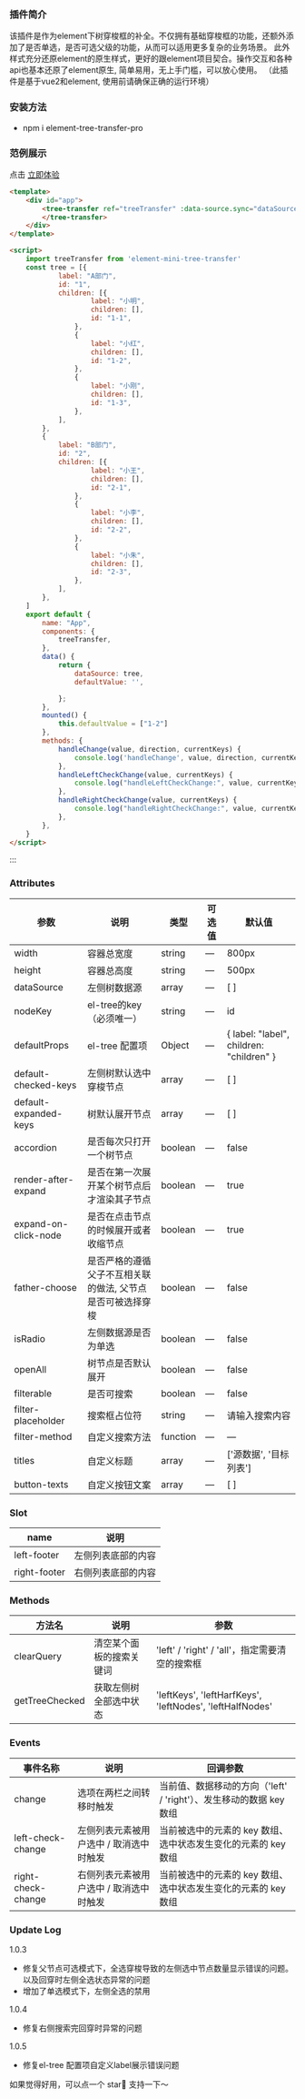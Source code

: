 ### 插件简介

该插件是作为element下树穿梭框的补全。不仅拥有基础穿梭框的功能，还额外添加了是否单选，是否可选父级的功能，从而可以适用更多复杂的业务场景。
此外样式充分还原element的原生样式，更好的跟element项目契合。操作交互和各种api也基本还原了element原生, 简单易用，无上手门槛，可以放心使用。
（此插件是基于vue2和element, 使用前请确保正确的运行环境）

### 安装方法

* npm i element-tree-transfer-pro

### 范例展示

<p>点击 <a href="https://herozzq.github.io/element-tree-transfer-pro/#/">立即体验</a></p>

```html
<template>
    <div id="app">
        <tree-transfer ref="treeTransfer" :data-source.sync="dataSource" :default-checked-keys="defaultValue" @left-check-change="handleLeftCheckChange" @right-check-change="handleRightCheckChange" @change="handleChange" :isRadio="false" :filterable="true" :father-choose="false">
        </tree-transfer>
    </div>
</template>

<script>
    import treeTransfer from 'element-mini-tree-transfer'
    const tree = [{
            label: "A部门",
            id: "1",
            children: [{
                    label: "小明",
                    children: [],
                    id: "1-1",
                },
                {
                    label: "小红",
                    children: [],
                    id: "1-2",
                },
                {
                    label: "小刚",
                    children: [],
                    id: "1-3",
                },
            ],
        },
        {
            label: "B部门",
            id: "2",
            children: [{
                    label: "小王",
                    children: [],
                    id: "2-1",
                },
                {
                    label: "小李",
                    children: [],
                    id: "2-2",
                },
                {
                    label: "小朱",
                    children: [],
                    id: "2-3",
                },
            ],
        },
    ]
    export default {
        name: "App",
        components: {
            treeTransfer,
        },
        data() {
            return {
                dataSource: tree,
                defaultValue: '',

            };
        },
        mounted() {
            this.defaultValue = ["1-2"]
        },
        methods: {
            handleChange(value, direction, currentKeys) {
                console.log('handleChange', value, direction, currentKeys)
            },
            handleLeftCheckChange(value, currentKeys) {
                console.log("handleLeftCheckChange:", value, currentKeys);
            },
            handleRightCheckChange(value, currentKeys) {
                console.log("handleRightCheckChange:", value, currentKeys);
            },
        },
    }
</script>
```
:::
### Attributes

| 参数      | 说明    | 类型      | 可选值       | 默认值   |
|---------- |-------- |---------- |-------------  |-------- |
| width | 容器总宽度 | string | — | 800px |
| height | 容器总高度 | string | — | 500px |
| dataSource | 左侧树数据源 | array | — | [ ] |
| nodeKey | el-tree的key（必须唯一） | string | — | id |
| defaultProps | el-tree 配置项 | Object | — | { label: "label", children: "children" } |
| default-checked-keys | 左侧树默认选中穿梭节点 | array | — | [ ] |
| default-expanded-keys | 树默认展开节点 | array | — | [ ] |
| accordion | 是否每次只打开一个树节点 | boolean | — | false |
| render-after-expand | 是否在第一次展开某个树节点后才渲染其子节点 | boolean | — | true |
| expand-on-click-node | 是否在点击节点的时候展开或者收缩节点 | boolean | — | true |
| father-choose | 是否严格的遵循父子不互相关联的做法, 父节点是否可被选择穿梭 | boolean | — | false |
| isRadio | 左侧数据源是否为单选 | boolean | — | false |
| openAll| 树节点是否默认展开 | boolean | — | false |
| filterable | 是否可搜索 | boolean | — | false |
| filter-placeholder | 搜索框占位符 | string | — | 请输入搜索内容 |
| filter-method | 自定义搜索方法 | function | — | — |
| titles | 自定义标题 | array | — | ['源数据', '目标列表'] |
| button-texts | 自定义按钮文案 | array | — | [ ] |

### Slot

| name | 说明 |
|------|--------|
| left-footer | 左侧列表底部的内容 |
| right-footer | 右侧列表底部的内容 |

### Methods

| 方法名 | 说明 | 参数 |
| ---- | ---- | ---- |
| clearQuery | 清空某个面板的搜索关键词 | 'left' / 'right' / 'all'，指定需要清空的搜索框 |
| getTreeChecked | 获取左侧树全部选中状态 | 'leftKeys', 'leftHarfKeys', 'leftNodes', 'leftHalfNodes' |

### Events

| 事件名称      | 说明    | 回调参数      |
|---------- |-------- |---------- |
| change | 选项在两栏之间转移时触发 | 当前值、数据移动的方向（'left' / 'right'）、发生移动的数据 key 数组 |
| left-check-change | 左侧列表元素被用户选中 / 取消选中时触发 | 当前被选中的元素的 key 数组、选中状态发生变化的元素的 key 数组 |
| right-check-change | 右侧列表元素被用户选中 / 取消选中时触发 | 当前被选中的元素的 key 数组、选中状态发生变化的元素的 key 数组 |

### Update Log

1.0.3
* 修复父节点可选模式下，全选穿梭导致的左侧选中节点数量显示错误的问题。以及回穿时左侧全选状态异常的问题
* 增加了单选模式下，左侧全选的禁用

1.0.4
* 修复右侧搜索完回穿时异常的问题

1.0.5
* 修复el-tree 配置项自定义label展示错误问题


如果觉得好用，可以点一个 star🌟 支持一下～